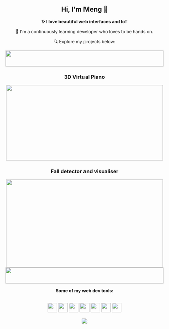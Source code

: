 <h2 align='center'> Hi, I'm Meng 👋 </h2>
<p align='center'> <b>✨ I love beautiful web interfaces and IoT</b> </p>
<p align='center'>🌱 I'm a continuously learning developer who loves to be hands on.</p>
<p align='center'>🔍 Explore my projects below:</p>



<img height=50 width=100% src="https://static.wixstatic.com/media/9b7de5_654794e60495410b9e22e494aeb3336d~mv2.gif"/>



<div align='center'>
  <h3>3D Virtual Piano</h3>
  <a href="https://github.com/MengLinMaker/Midi-Virtual-Piano"><img width=500px height=240px src="https://user-images.githubusercontent.com/39476147/180583827-fedcb6ce-e4b0-46ad-99b0-ca66c572d504.gif"/></a>

  <h3>Fall detector and visualiser</h3>
  <a href="https://github.com/MengLinMaker/Hip-Motion-Player"><img width=500px height=280px src="https://user-images.githubusercontent.com/39476147/224037990-f7bcf3e8-f0fb-47a4-9b23-752a9bbdc7d5.gif"/></a>
</div>



<img height=50 width=100% src="https://static.wixstatic.com/media/9b7de5_654794e60495410b9e22e494aeb3336d~mv2.gif"/>



<p align='center'> <b> Some of my web dev tools: </b> </p>

<div>&nbsp</div>

<div align='center'>
  <img height=30 src="https://img.shields.io/badge/React-20232a?style=for-the-badge&logo=react&logoColor=61DAFB" />
  <img height=30 src="https://img.shields.io/badge/Figma-F24E1E?style=for-the-badge&logo=figma&logoColor=white" />

  <img height=30 src="https://img.shields.io/badge/Sass-CC6699?style=for-the-badge&logo=sass&logoColor=white" />
  <img height=30 src="https://img.shields.io/badge/Tailwind_CSS-38B2AC?style=for-the-badge&logo=tailwind-css&logoColor=white" />

  <img height=30 src="https://img.shields.io/badge/ThreeJs-black?style=for-the-badge&logo=three.js&logoColor=white" />

  <img height=30 src="https://img.shields.io/badge/GitHub_Actions-2088FF?style=for-the-badge&logo=github-actions&logoColor=white" />
  <img height=30 src="https://img.shields.io/badge/Vite-B73BFE?style=for-the-badge&logo=vite&logoColor=FFD62E" />
</div>



<div>&nbsp</div>



<div align='center'>
  <img src="https://github-profile-trophy.vercel.app/?username=MengLinMaker&rank=-?,-?&theme=oldie&no-bg=true&no-frame=false&column=3&margin-w=15&margin-h=15"/>
</div>
